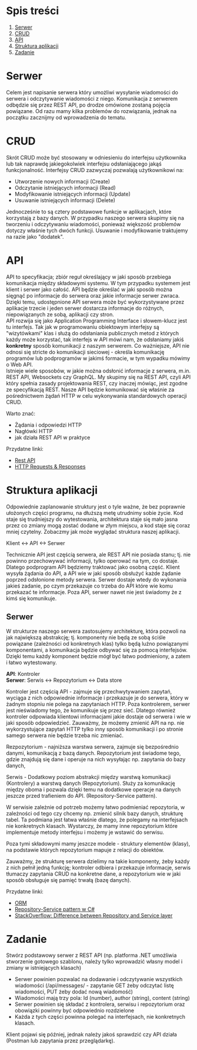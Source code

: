 # Spis treści
1. [Serwer](#serwer)
2. [CRUD](#crud)
3. [API](#api)
4. [Struktura aplikacji](#struktura-aplikacji)
5. [Zadanie](#zadanie)

# Serwer
Celem jest napisanie serwera który umożliwi wysyłanie wiadomości do serwera i odczytywanie wiadomości z niego. Komunikacja z serwerem odbędzie się przez REST API, po drodze omówione zostaną pojęcia powiązane. Od razu mamy kilka problemów do rozwiązania, jednak na początku zacznijmy od wprowadzenia do tematu.

# CRUD
Skrót CRUD może być stosowany w odniesieniu do interfejsu użytkownika lub tak naprawdę jakiegokolwiek interfejsu odsłaniającego jakąś funkcjonalność. Interfejsy CRUD zazwyczaj pozwalają użytkownikowi na:
- Utworzenie nowych informacji (Create)
- Odczytanie istniejących informacji (Read)
- Modyfikowanie istniejących informacji (Update)
- Usuwanie istniejących informacji (Delete)

Jednocześnie to są cztery podstawowe funkcje w aplikacjach, które korzystają z bazy danych. W przypadku naszego serwera skupimy się na tworzeniu i odczytywaniu wiadomości, 
ponieważ większość problemów dotyczy właśnie tych dwóch funkcji. Usuwanie i modyfikowanie traktujemy na razie jako "dodatek".

# API
API to specyfikacja; zbiór reguł określający w jaki sposób przebiega komunikacja między składowymi systemu. W tym przypadku systemem jest klient i serwer jako całość. API będzie określać w jaki sposób można sięgnąć po informacje do serwera oraz jakie informacje serwer zwraca.
Dzięki temu, udostępnione API serwera może być wykorzystywane przez aplikacje trzecie i jeden serwer dostarcza informacje do różnych, niepowiązanych ze sobą, aplikacji czy stron.
<br />
API rozwija się jako Application Programming Interface i słowem-klucz jest tu interfejs. Tak jak w programowaniu obiektowym interfejsy są "wizytówkami" klas i służą do odsłaniania publicznych metod z których każdy może korzystać, tak interfejs w API mówi nam, że odsłaniamy jakiś <b>konkretny</b> sposób komunikacji z naszym serwerem. Co ważniejsze, API nie odnosi się stricte do komunikacji sieciowej - określa komunikację programów lub podprogramów w jakimś formacie, w tym wypadku mówimy o Web API.
<br />
Istnieje wiele sposobów, w jakie można odsłonić informacje z serwera, m.in. REST API, Websockets czy GraphQL. My skupimy się na REST API, czyli API który spełnia zasady projektowania REST, czy inaczej mówiąc, jest zgodne ze specyfikacją REST. Nasze API będzie komunikować się właśnie za pośrednictwem żądań HTTP w celu wykonywania standardowych operacji CRUD.

Warto znać:
* Żądania i odpowiedzi HTTP
* Nagłówki HTTP
* jak działa REST API w praktyce


Przydatne linki:
* <a href="https://bykowski.pl/rest-api-efektywna-droga-do-zrozumienia/">Rest API</a>
* <a href="https://www.ibm.com/docs/en/cics-ts/5.2?topic=concepts-http-protocol">HTTP Requests & Responses</a>
 

# Struktura aplikacji
Odpowiednie zaplanowanie struktury jest o tyle ważne, że bez poprawnie ułożonych części programu, na dłuższą metę utrudnimy sobie życie. Kod staje się trudniejszy do wytestowania, architektura staje się mało jasna przez co zmiany mogą zostać dodane w złym miejscu, a kod staje się coraz mniej czytelny. Zobaczmy jak może wyglądać struktura naszej aplikacji.

Klient <-> API <-> Serwer

Technicznie API jest częścią serwera, ale REST API nie posiada stanu; tj. nie powinno przechowywać informacji, tylko operować na tym, co dostaje. Dlatego podprogram API będziemy traktować jako osobną część. Klient wysyła żądania do API, a API wie w jaki sposób obsłużyć każde żądanie poprzed odsłonione metody serwera. Serwer dostaje wtedy do wykonania jakieś zadanie, po czym przekazuje co trzeba do API które wie komu przekazać te informacje.
Poza API, serwer nawet nie jest świadomy że z kimś się komunikuje.

<h2>Serwer</h2>
W strukturze naszego serwera zastosujemy architekturę, która pozwoli na jak największą abstrakcję; tj. komponenty nie będą ze sobą ściśle powiązane (zależności od konkretnych klas) tylko będą luźno powiązanymi komponentami, a komunikacja będzie odbywać się za pomocą interfejsów. Dzięki temu każdy komponent będzie mógł być łatwo podmieniony, a zatem i łatwo wytestowany.

<b>API</b>: Kontroler <br />
<b>Serwer</b>: Serwis <-> Repozytorium <-> Data store

Kontroler jest częścią API - zajmuje się przechwytywaniem zapytań, wyciąga z nich odpowiednie informacje i przekazuje je do serwera, który w żadnym stopniu nie polega na zapytaniach HTTP. Poza kontrolerem, serwer jest nieświadomy tego, że komunikuje się przez sieć. Dlatego również kontroler odpowiada klientowi informacjami jakie dostaje od serwera i wie w jaki sposób odpowiedzieć. Zauważmy, że możemy zmienić API na np. nie wykorzystujące zapytań HTTP tylko inny sposób komunikacji i po stronie samego serwera nie będzie trzeba nic zmieniać.

Rezpozytorium - najniższa warstwa serwera, zajmuje się bezpośrednio danymi, komunikacją z bazą danych. Repozytorium jest świadome tego, gdzie znajdują się dane i operuje na nich wysyłając np. zapytania do bazy danych,

Serwis - Dodatkowy poziom abstrakcji między warstwą komunikacji (Kontrolery) a warstwą danych (Repozytorium). Służy za komunikację między oboma i pozwala dzięki temu na dodatkowe operacje na danych jeszcze przed trafieniem do API. (Repository-Service pattern).

W serwisie zależnie od potrzeb możemy łatwo podmieniać repozytoria, w zależności od tego czy chcemy np. zmienić silnik bazy danych, strukturę tabel. Ta podmiana jest łatwa właśnie dlatego, że polegamy na interfejsach nie konkretnych klasach. Wystarczy, że mamy inne repozytorium które implementuje metody interfejsu i możemy je wstawić do serwisu.

Poza tymi składowymi mamy jeszcze modele - struktury elementów (klasy), na podstawie których repozytorium mapuje z relacji do obiektów.

Zauważmy, że strukturę serwera dzielimy na takie komponenty, żeby każdy z nich pełnił jedną funkcję; kontroler odbiera i przekazuje informacje, serwis tłumaczy zapytania CRUD na konkretne dane, a repozytorium wie w jaki sposób obsługuje się pamięć trwałą (bazę danych).

Przydatne linki:
* <a href="https://en.wikipedia.org/wiki/Object%E2%80%93relational_mapping">ORM</a>
* <a href="https://exceptionnotfound.net/the-repository-service-pattern-with-dependency-injection-and-asp-net-core/">Repository-Service pattern w C#</a>
* <a href="https://stackoverflow.com/questions/5049363/difference-between-repository-and-service-layer">StackOverflow: Difference between Repository and Service layer</a>

# Zadanie

Stwórz podstawowy serwer z REST API (np. platforma .NET umożliwia stworzenie gotowego szablonu, należy tylko wprowadzić własny model i zmiany w istniejących klasach)
- Serwer powinien pozwalać na dodawanie i odczytywanie wszystkich wiadomości (/api/messages/ - zapytanie GET żeby odczytać listę wiadomości, PUT żeby dodać nową wiadomość)
- Wiadomości mają trzy pola: Id (number), author (string), content (string)
- Serwer powinien się składać z kontrolera, serwisu i repozytorium oraz obowiązki powinny być odpowiednio rozdzielone
- Każda z tych części powinna polegać na interfejsach, nie konkretnych klasach.

Klient pojawi się później, jednak należy jakoś sprawdzić czy API działa (Postman lub zapytania przez przeglądarkę).
